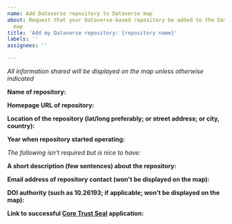 ```yaml
---
name: Add Dataverse repository to Dataverse map
about: Request that your Dataverse-based repository be added to the Dataverse world
  map
title: 'Add my Dataverse repository: {repository name}'
labels: ''
assignees: ''

---
```


*All information shared will be displayed on the map unless otherwise indicated*

**Name of repository:**


**Homepage URL of repository:**


**Location of the repository (lat/long preferably; or street address; or city, country):**


**Year when repository started operating:**


*The following isn't required but is nice to have:*

**A short description (few sentences) about the repository:**


**Email address of repository contact (won't be displayed on the map):**


**DOI authority (such as 10.26193; if applicable; won't be displayed on the map):**


**Link to successful [Core Trust Seal](https://www.coretrustseal.org) application:**
